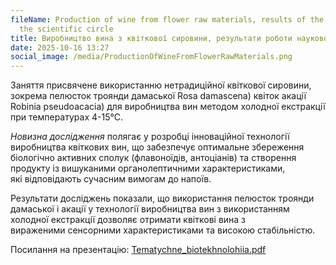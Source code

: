 ```yaml
---
fileName: Production of wine from flower raw materials, results of the work of
  the scientific circle
title: Виробництво вина з квіткової сировини, результати роботи наукового гуртка
date: 2025-10-16 13:27
social_image: /media/ProductionOfWineFromFlowerRawMaterials.png
---
```

Заняття присвячене використанню нетрадиційної квіткової сировини, зокрема пелюсток троянди дамаської Rosa damascena) квіток акації Robinia pseudoacacia) для виробництва вин методом холодної екстракції при температурах 4-15°C.

*Новизна дослідження* полягає у розробці інноваційної технології виробництва квіткових вин, що забезпечує оптимальне збереження біологічно активних сполук (флавоноїдів, антоціанів) та створення продукту із вишуканими органолептичними характеристиками, які відповідають сучасним вимогам до напоїв. 

Результати досліджень показали, що використання пелюсток троянди дамаської і акації у технології виробництва вин з використанням холодної екстракції дозволяє отримати квіткові вина з вираженими сенсорними характеристиками та високою стабільністю.

Посилання на презентацію: [Tematychne_biotekhnolohiia.pdf](http://kht.dsau.dp.ua/images/img/naukovo-doslidna/Tematychne_biotekhnolohiia.pdf)